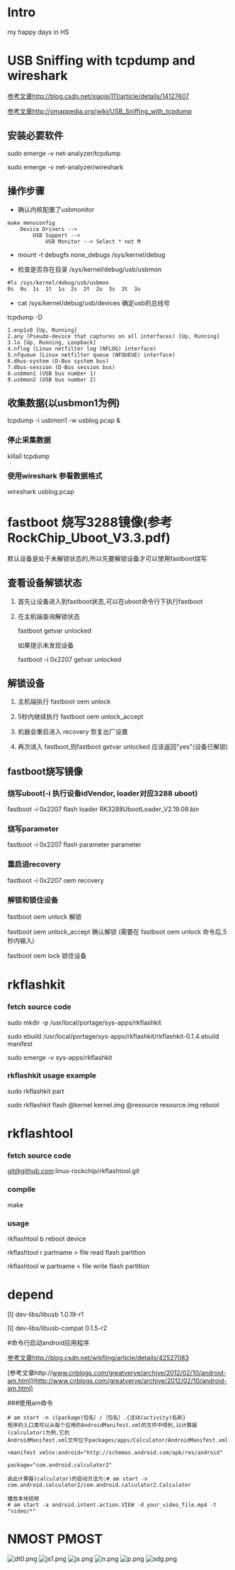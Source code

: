 # Intro

my happy days in HS

# USB Sniffing with tcpdump and wireshark

[参考文章http://blog.csdn.net/xiaojsj111/article/details/14127607](http://blog.csdn.net/xiaojsj111/article/details/14127607)

[参考文章http://omappedia.org/wiki/USB_Sniffing_with_tcpdump](http://omappedia.org/wiki/USB_Sniffing_with_tcpdump)

## 安装必要软件

sudo emerge -v net-analyzer/tcpdump

sudo emerge -v net-analyzer/wireshark

## 操作步骤

- 确认内核配置了usbmonitor

```shell
make menuconfig
	Device Drivers -->
		USB Support -->
			USB Monitor --> Select * not M
```
- mount -t debugfs none_debugs /sys/kernel/debug

- 检查是否存在目录 /sys/kernel/debug/usb/usbmon

```shell
#ls /sys/kernel/debug/usb/usbmon
0s  0u  1s  1t  1u  2s  2t  2u  3s  3t  3u
```

- cat /sys/kernel/debug/usb/devices 确定usb的总线号

tcpdump -D
```shell
1.enp1s0 [Up, Running]
2.any (Pseudo-device that captures on all interfaces) [Up, Running]
3.lo [Up, Running, Loopback]
4.nflog (Linux netfilter log (NFLOG) interface)
5.nfqueue (Linux netfilter queue (NFQUEUE) interface)
6.dbus-system (D-Bus system bus)
7.dbus-session (D-Bus session bus)
8.usbmon1 (USB bus number 1)
9.usbmon2 (USB bus number 2)
```
## 收集数据(以usbmon1为例)

tcpdump -i usbmon1 -w usblog.pcap &

### 停止采集数据

killall tcpdump

### 使用wireshark 参看数据格式

wireshark usblog.pcap

# fastboot 烧写3288镜像(参考RockChip_Uboot_V3.3.pdf)

默认设备是处于未解锁状态的,所以先要解锁设备才可以使用fastboot烧写

## 查看设备解锁状态

1. 首先让设备进入到fastboot状态,可以在uboot命令行下执行fastboot

2. 在主机端查询解锁状态

	fastboot getvar unlocked

	如果提示未发现设备

	fastboot -i 0x2207 getvar unlocked

## 解锁设备
1. 主机端执行 fastboot oem unlock

2. 5秒内继续执行 fastboot oem unlock_accept

3. 机器会重启进入 recovery 恢复出厂设置

4. 再次进入 fastboot,则fastboot getvar unlocked 应该返回"yes"(设备已解锁)

## fastboot烧写镜像

### 烧写uboot(-i 执行设备idVendor, loader对应3288 uboot)

fastboot -i 0x2207 flash loader RK3288UbootLoader_V2.19.09.bin

### 烧写parameter

fastboot -i 0x2207 flash parameter parameter

### 重启进recovery

fastboot -i 0x2207 oem recovery

### 解锁和锁住设备

fastboot oem unlock 解锁

fastboot oem unlock_accept 确认解锁 (需要在 fastboot oem unlock 命令后,5 秒内输入)

fastboot oem lock 锁住设备

# rkflashkit

### fetch source code

sudo mkdir -p /usr/local/portage/sys-apps/rkflashkit

sudo ebuild /usr/local/portage/sys-apps/rkflashkit/rkflashkit-0.1.4.ebuild manifest

sudo emerge -v sys-apps/rkflashkit

### rkflashkit usage example
sudo rkflashkit part

sudo rkflashkit flash @kernel kernel.img @resource resource.img reboot

# rkflashtool

### fetch source code

git@github.com:linux-rockchip/rkflashtool.git

### compile

make

### usage

rkflashtool b                         reboot device

rkflashtool r partname > file          read flash partition

rkflashtool w partname < file          write flash partition

# depend
[I] dev-libs/libusb 1.0.19-r1

[I] dev-libs/libusb-compat 0.1.5-r2

#命令行启动android应用程序

[参考文章http://blog.csdn.net/wlsfling/article/details/42527083](http://blog.csdn.net/wlsfling/article/details/42527083)

[参考文章http://www.cnblogs.com/greatverve/archive/2012/02/10/android-am.html](http://www.cnblogs.com/greatverve/archive/2012/02/10/android-am.html)

###使用am命令

```shell
# am start -n ｛(package)包名｝/｛包名｝.{活动(activity)名称}
程序的入口类可以从每个应用的AndroidManifest.xml的文件中得到,以计算器(calculator)为例,它的
AndroidManifest.xml文件位于packages/apps/Calculator/AndroidManifest.xml

<manifest xmlns:android="http://schemas.android.com/apk/res/android"

package="com.android.calculator2"

由此计算器(calculator)的启动方法为:# am start -n com.android.calculator2/com.android.calculator2.Calculator
```

```shell
播放本地视频
# am start -a android.intent.action.VIEW -d your_video_file.mp4 -t "video/*"
```

# NMOST PMOST

![dt0.png](./pngs/dt0.png)
![js1.png](./pngs/js1.png)
![js.png](./pngs/js.png)
![n.png](./pngs/n.png)
![p.png](./pngs/p.png)
![sdg.png](./pngs/sdg.png)
